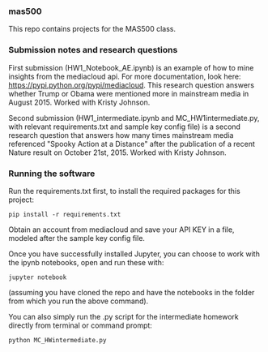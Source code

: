 ### mas500
This repo contains projects for the MAS500 class. 


### Submission notes and research questions

First submission (HW1_Notebook_AE.ipynb) is an example of how to mine insights from the mediacloud api. For more documentation, look here: https://pypi.python.org/pypi/mediacloud. This research question answers whether Trump or Obama were mentioned more in mainstream media in August 2015. Worked with Kristy Johnson. 

Second submission (HW1_intermediate.ipynb and MC_HW1intermediate.py, with relevant requirements.txt and sample key config file) is a second research question that answers how many times mainstream media referenced "Spooky Action at a Distance" after the publication of a recent Nature result on October 21st, 2015. Worked with Kristy Johnson.

### Running the software

Run the requirements.txt first, to install the required packages for this project:
```
pip install -r requirements.txt

```

Obtain an account from mediacloud and save your API KEY in a file, modeled after the sample key config file.

Once you have successfully installed Jupyter, you can choose to work with the ipynb notebooks, open and run these with:
```
jupyter notebook
```
(assuming you have cloned the repo and have the notebooks in the folder from which you run the above command). 

You can also simply run the .py script for the intermediate homework directly from terminal or command prompt:

``` python MC_HWintermediate.py ```



